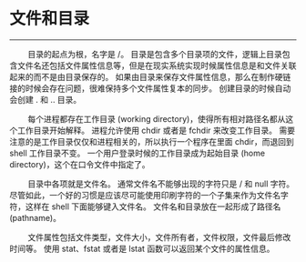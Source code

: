 # 文件和目录
***

&emsp;&emsp;
目录的起点为根，名字是 /。
目录是包含多个目录项的文件，逻辑上目录包含文件名还包括文件属性信息等，但是在现实系统实现时候属性信息是和文件关联起来的而不是由目录保存的。
如果由目录来保存文件属性信息，那么在制作硬链接的时候会存在问题，很难保持多个文件属性复本的同步。
创建目录的时候自动会创建 . 和 .. 目录。

&emsp;&emsp;
每个进程都存在工作目录 (working directory)，使得所有相对路径名都从这个工作目录开始解释。
进程允许使用 chdir 或者是 fchdir 来改变工作目录。
需要注意的是工作目录仅仅和进程相关的，所以执行一个程序在里面 chdir，而退回到 shell 工作目录不变。
一个用户登录时候的工作目录成为起始目录 (home directory)，这个在口令文件中指定了。

&emsp;&emsp;
目录中各项就是文件名。
通常文件名不能够出现的字符只是 / 和 null 字符。
尽管如此，一个好的习惯是应该尽可能使用印刷字符的一个子集来作为文件名字符，这样在 shell 下面能够键入文件名。
文件名和目录放在一起形成了路径名 (pathname)。

&emsp;&emsp;
文件属性包括文件类型，文件大小，文件所有者，文件权限，文件最后修改时间等。
使用 stat、fstat 或者是 lstat 函数可以返回某个文件的属性信息。